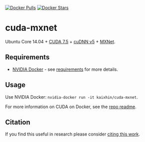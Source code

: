 [![Docker Pulls](https://img.shields.io/docker/pulls/kaixhin/cuda-mxnet.svg)](https://hub.docker.com/r/kaixhin/cuda-mxnet/)
[![Docker Stars](https://img.shields.io/docker/stars/kaixhin/cuda-mxnet.svg)](https://hub.docker.com/r/kaixhin/cuda-mxnet/)

cuda-mxnet
==========
Ubuntu Core 14.04 + [CUDA 7.5](http://www.nvidia.com/object/cuda_home_new.html) + [cuDNN v5](https://developer.nvidia.com/cuDNN) + [MXNet](http://mxnet.rtfd.org/).

Requirements
------------

- [NVIDIA Docker](https://github.com/NVIDIA/nvidia-docker) - see [requirements](https://github.com/NVIDIA/nvidia-docker/wiki/CUDA#requirements) for more details.

Usage
-----
Use NVIDIA Docker: ``nvidia-docker run -it kaixhin/cuda-mxnet``.

For more information on CUDA on Docker, see the [repo readme](https://github.com/Kaixhin/dockerfiles#cuda).

Citation
--------
If you find this useful in research please consider [citing this work](https://github.com/Kaixhin/dockerfiles/blob/master/CITATION.md).
